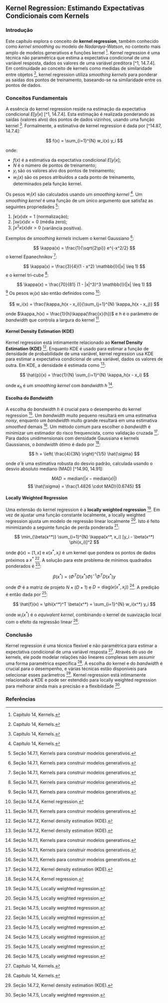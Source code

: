 ## Kernel Regression: Estimando Expectativas Condicionais com Kernels

### Introdução
Este capítulo explora o conceito de **kernel regression**, também conhecido como *kernel smoothing* ou modelo de *Nadaraya-Watson*, no contexto mais amplo de modelos generativos e funções kernel [^1]. Kernel regression é uma técnica não paramétrica que estima a expectativa condicional de uma variável resposta, dados os valores de uma variável preditora [^1, 14.7.4]. Em continuidade ao conceito de kernels como medidas de similaridade entre objetos [^1], kernel regression utiliza *smoothing kernels* para ponderar as saídas dos pontos de treinamento, baseando-se na similaridade entre os pontos de dados.

### Conceitos Fundamentais

A essência do kernel regression reside na estimação da expectativa condicional $E[y|x]$ [^1, 14.7.4]. Esta estimação é realizada ponderando as saídas (valores alvo) dos pontos de dados vizinhos, usando uma função kernel [^1]. Formalmente, a estimativa de kernel regression é dada por [^14.87, 14.7.4]:

$$
f(x) = \sum_{i=1}^{N} w_i(x) y_i
$$

onde:
- $f(x)$ é a estimativa da expectativa condicional $E[y|x]$;
- $N$ é o número de pontos de treinamento;
- $y_i$ são os valores alvo dos pontos de treinamento;
- $w_i(x)$ são os pesos atribuídos a cada ponto de treinamento, determinados pela função kernel.

Os pesos $w_i(x)$ são calculados usando um *smoothing kernel* [^1]. Um *smoothing kernel* é uma função de um único argumento que satisfaz as seguintes propriedades [^14.69]:

1. $\int \kappa(x) dx = 1$ (normalização);
2. $\int x \kappa(x) dx = 0$ (média zero);
3. $\int x^2 \kappa(x) dx > 0$ (variância positiva).

Exemplos de *smoothing kernels* incluem o kernel Gaussiano [^14.70]:

$$
\kappa(x) = \frac{1}{\sqrt{2\pi}} e^{-x^2/2}
$$
o kernel Epanechnikov [^14.74]:

$$
\kappa(x) = \frac{3}{4}(1 - x^2) \mathbb{I}(|x| \leq 1)
$$
e o kernel tri-cube [^14.75]:

$$
\kappa(x) = \frac{70}{81} (1 - |x|^3)^3 \mathbb{I}(|x| \leq 1)
$$
[^14.76]
Os pesos $w_i(x)$ são então definidos como [^14.88]:

$$
w_i(x) = \frac{\kappa_h(x - x_i)}{\sum_{j=1}^{N} \kappa_h(x - x_j)}
$$

onde $\kappa_h(x) = \frac{1}{h}\kappa(\frac{x}{h})$ e $h$ é o parâmetro de *bandwidth* que controla a largura do kernel [^14.71].

#### Kernel Density Estimation (KDE)

Kernel regression está intimamente relacionado ao **Kernel Density Estimation (KDE)** [^14.72]. Enquanto KDE é usado para estimar a função de densidade de probabilidade de uma variável, kernel regression usa KDE para estimar a expectativa condicional de uma variável, dados os valores de outra. Em KDE, a densidade é estimada como [^14.78]:

$$
\hat{p}(x) = \frac{1}{N} \sum_{i=1}^{N} \kappa_h(x - x_i)
$$

onde $\kappa_h$ é um *smoothing kernel* com *bandwidth* $h$ [^14.71].

#### Escolha do *Bandwidth*

A escolha do *bandwidth* $h$ é crucial para o desempenho do kernel regression [^14.71]. Um *bandwidth* muito pequeno resultará em uma estimativa *noisy*, enquanto um *bandwidth* muito grande resultará em uma estimativa *smoothed* demais [^14.71]. Um método comum para escolher o *bandwidth* é minimizar um estimador do risco frequencista, como validação cruzada [^14.72]. Para dados unidimensionais com densidade Gaussiana e kernels Gaussianos, o *bandwidth* ótimo é dado por [^14.89]:

$$
h = \left( \frac{4}{3N} \right)^{1/5} \hat{\sigma}
$$

onde $\hat{\sigma}$ é uma estimativa robusta do desvio padrão, calculada usando o desvio absoluto mediano (MAD) [^14.90, 14.91]:

$$
MAD = \text{median}(|x - \text{median}(x)|)
$$
$$
\hat{\sigma} = \frac{1.4826 \cdot MAD}{0.6745}
$$

#### Locally Weighted Regression

Uma extensão do kernel regression é a **locally weighted regression** [^14.95]. Em vez de ajustar uma função constante localmente, a locally weighted regression ajusta um modelo de regressão linear localmente [^14.95]. Isto é feito minimizando a seguinte função de perda ponderada [^14.94]:

$$
\min_{\beta(x^*)} \sum_{i=1}^{N} \kappa(x^*, x_i) [y_i - \beta(x^*) \phi(x_i)]^2
$$

onde $\phi(x) = [1, x]$ e $\kappa(x^*, x_i)$ é um kernel que pondera os pontos de dados próximos a $x^*$ [^14.94]. A solução para este problema de mínimos quadrados ponderados é [^14.95]:

$$
\beta(x^*) = (\Phi^T D(x^*) \Phi)^{-1} \Phi^T D(x^*) y
$$

onde $\Phi$ é a matriz de projeto $N \times (D + 1)$ e $D = \text{diag}(\kappa(x^*, x_i))$ [^14.95]. A predição é então dada por [^14.96]:

$$
\hat{f}(x) = \phi(x^*)^T \beta(x^*) = \sum_{i=1}^{N} w_i(x^*) y_i
$$

onde $w_i(x^*)$ é o *equivalent kernel*, combinando o kernel de suavização local com o efeito da regressão linear [^14.96].

### Conclusão

Kernel regression é uma técnica flexível e não paramétrica para estimar a expectativa condicional de uma variável resposta [^1]. Através do uso de kernels, ele pode modelar relações não lineares complexas sem assumir uma forma paramétrica específica [^1]. A escolha do kernel e do *bandwidth* é crucial para o desempenho, e várias técnicas estão disponíveis para selecionar esses parâmetros [^14.72]. Kernel regression está intimamente relacionado a KDE e pode ser estendido para locally weighted regression para melhorar ainda mais a precisão e a flexibilidade [^14.95].

### Referências
[^1]: Capítulo 14, Kernels.
[^14.69]: Seção 14.7.1, Kernels para construir modelos generativos.
[^14.70]: Seção 14.7.1, Kernels para construir modelos generativos.
[^14.71]: Seção 14.7.1, Kernels para construir modelos generativos.
[^14.72]: Seção 14.7.2, Kernel density estimation (KDE).
[^14.74]: Seção 14.7.1, Kernels para construir modelos generativos.
[^14.75]: Seção 14.7.1, Kernels para construir modelos generativos.
[^14.76]: Seção 14.7.1, Kernels para construir modelos generativos.
[^14.78]: Seção 14.7.2, Kernel density estimation (KDE).
[^14.82]: Seção 14.7.4, Kernel regression.
[^14.83]: Seção 14.7.4, Kernel regression.
[^14.84]: Seção 14.7.4, Kernel regression.
[^14.85]: Seção 14.7.4, Kernel regression.
[^14.86]: Seção 14.7.4, Kernel regression.
[^14.87]: Seção 14.7.4, Kernel regression.
[^14.88]: Seção 14.7.4, Kernel regression.
[^14.89]: Seção 14.7.4, Kernel regression.
[^14.90]: Seção 14.7.4, Kernel regression.
[^14.91]: Seção 14.7.4, Kernel regression.
[^14.92]: Seção 14.7.5, Locally weighted regression.
[^14.93]: Seção 14.7.5, Locally weighted regression.
[^14.94]: Seção 14.7.5, Locally weighted regression.
[^14.95]: Seção 14.7.5, Locally weighted regression.
[^14.96]: Seção 14.7.5, Locally weighted regression.
<!-- END -->